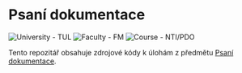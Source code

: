 # Psaní dokumentace
<p>
    <img src="https://img.shields.io/badge/University%20-TUL-5948AD?labelColor=black&style=for-the-badge" alt="University - TUL" />
    <img src="https://img.shields.io/badge/Faculty%20-FM-ea7603?labelColor=black&style=for-the-badge" alt="Faculty - FM" />
    <img src="https://img.shields.io/badge/Course%20-NTI%2FPDO-3178c6?labelColor=black&style=for-the-badge" alt="Course - NTI/PDO" />
</p>

Tento repozitář obsahuje zdrojové kódy k úlohám z předmětu [Psaní dokumentace](https://stag.tul.cz/ects/predmet/NTI/PDO/).

